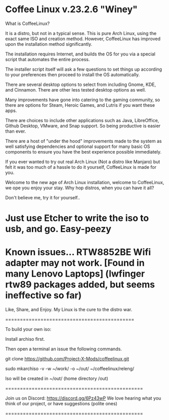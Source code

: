 # Coffee Linux v.23.2.6 "Winey"

What is CoffeeLinux?

It is a distro, but not in a typical sense. This is pure Arch Linux, using the exact same ISO and creation method. However, CoffeeLinux has improved upon the installation method significantly.

The installation requires Internet, and builds the OS for you via a special script that automates the entire process.

The installer script itself will ask a few questions to set things up according to your preferences then proceed to install the OS automatically.

There are several desktop options to select from including Gnome, KDE, and Cinnamon. There are other less tested desktop options as well.

Many improvements have gone into catering to the gaming community, so there are options for Steam, Heroic Games, and Lutris if you want these apps.

There are choices to include other applications such as Java, LibreOffice, Github Desktop, VMware, and Snap support. So being productive is easier than ever.

There are a host of "under the hood" improvements made to the system as well satisfying dependencies and optional support for many basic OS components to ensure you have the best experience possible immediately.

If you ever wanted to try out real Arch Linux (Not a distro like Manjaro) but felt it was too much of a hassle to do it yourself, CoffeeLinux is made for you.

Welcome to the new age of Arch Linux installation, welcome to CoffeeLinux, we ope you enjoy your stay. Why hop distros, when you can have it all?

Don't believe me, try it for yourself..

Just use Etcher to write the iso to usb, and go. Easy-peezy
============================================
Known issues...
RTW8852BE Wifi adapter may not work. [Found in many Lenovo Laptops] (lwfinger rtw89 packages added, but seems ineffective so far)
============================================

Like, Share, and Enjoy. My Linux is the cure to the distro war.

============================================

To build your own iso:

Install archiso first.

Then open a terminal an issue the following commands.

git clone https://github.com/Project-X-Mods/coffeelinux.git

sudo mkarchiso -v -w ~/work/ -o ~/out/ ~/coffeelinux/releng/

Iso will be created in ~/out/ (home directory /out)

===============================================

Join us on Discord: https://discord.gg/6Pz43wP
We love hearing what you think of our project, 
or have suggestions (polite ones)

===============================================

